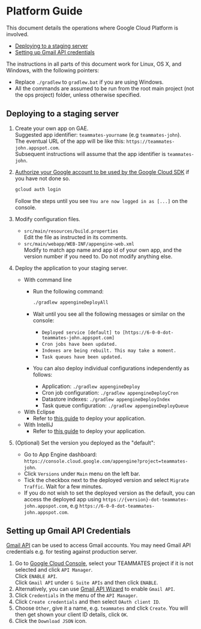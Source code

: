 # Platform Guide

This document details the operations where Google Cloud Platform is involved.

* [Deploying to a staging server](#deploying-to-a-staging-server)
* [Setting up Gmail API credentials](#setting-up-gmail-api-credentials)

The instructions in all parts of this document work for Linux, OS X, and Windows, with the following pointers:
- Replace `./gradlew` to `gradlew.bat` if you are using Windows.
- All the commands are assumed to be run from the root main project (not the ops project) folder, unless otherwise specified.

## Deploying to a staging server

1. Create your own app on GAE.<br>
   Suggested app identifier: `teammates-yourname` (e.g `teammates-john`).<br>
   The eventual URL of the app will be like this: `https://teammates-john.appspot.com`.<br>
   Subsequent instructions will assume that the app identifier is `teammates-john`.

1. [Authorize your Google account to be used by the Google Cloud SDK](https://cloud.google.com/sdk/docs/authorizing) if you have not done so.
   ```sh
   gcloud auth login
   ```
   Follow the steps until you see `You are now logged in as [...]` on the console.

1. Modify configuration files.
   * `src/main/resources/build.properties`<br>
     Edit the file as instructed in its comments.
   * `src/main/webapp/WEB-INF/appengine-web.xml`<br>
     Modify to match app name and app id of your own app, and the version number if you need to. Do not modify anything else.

1. Deploy the application to your staging server.
   * With command line
     * Run the following command:

       ```sh
       ./gradlew appengineDeployAll
       ```
     * Wait until you see all the following messages or similar on the console:
       * `Deployed service [default] to [https://6-0-0-dot-teammates-john.appspot.com]`
       * `Cron jobs have been updated.`
       * `Indexes are being rebuilt. This may take a moment.`
       * `Task queues have been updated.`
     * You can also deploy individual configurations independently as follows:
       * Application: `./gradlew appengineDeploy`
       * Cron job configuration: `./gradlew appengineDeployCron`
       * Datastore indexes: `./gradlew appengineDeployIndex`
       * Task queue configuration: `./gradlew appengineDeployQueue`
   * With Eclipse
     * Refer to [this guide](https://cloud.google.com/eclipse/docs/deploying) to deploy your application.
   * With IntelliJ
     * Refer to [this guide](https://cloud.google.com/tools/intellij/docs/deploy-std#deploying_to_the_standard_environment) to deploy your application.

1. (Optional) Set the version you deployed as the "default":
   * Go to App Engine dashboard: `https://console.cloud.google.com/appengine?project=teammates-john`.
   * Click `Versions` under `Main` menu on the left bar.
   * Tick the checkbox next to the deployed version and select `Migrate Traffic`. Wait for a few minutes.
   * If you do not wish to set the deployed version as the default, you can access the deployed app using
     `https://{version}-dot-teammates-john.appspot.com`, e.g `https://6-0-0-dot-teammates-john.appspot.com`.

## Setting up Gmail API Credentials

[Gmail API](https://developers.google.com/gmail/api/) can be used to access Gmail accounts.
You may need Gmail API credentials e.g. for testing against production server.

1. Go to [Google Cloud Console](https://console.cloud.google.com/), select your TEAMMATES project if it is not selected and click `API Manager`.\
   Click `ENABLE API`.\
   Click `Gmail API` under `G Suite APIs` and then click `ENABLE`.
1. Alternatively, you can use [Gmail API Wizard](https://console.cloud.google.com/start/api?id=gmail) to enable `Gmail API`.
1. Click `Credentials` in the menu of the `API Manager`.
1. Click `Create credentials` and then select `OAuth client ID`.
1. Choose `Other`, give it a name, e.g. `teammates` and click `Create`. You will then get shown your client ID details, click `OK`.
1. Click the `Download JSON` icon.
